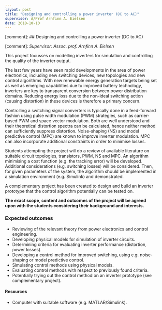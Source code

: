 ```yaml
---
layout: post
title: "Designing and controlling a power inverter (DC to AC)"
supervisor: A/Prof Arnfinn A. Eielsen
date: 2018-10-10
---
```


[comment]: ## Designing and controlling a power inverter (DC to AC)

[comment]: *Supervisor: Assoc. prof. Arnfinn A. Eielsen*

This project focusses on modelling inverters for simulation and controlling the quality of the inverter output.

The last few years have seen rapid developments in the area of power electronics, including new switching devices, new topologies and new control algorithms. With new renewable energy generation targets being set as well as emerging capabilities due to improved battery technology, inverters are key to transparent conversion between power distribution domains. Reducing energy loss due to the non-ideal switching action (causing distortion) in these devices is therefore a primary concern.

Controlling a switching signal converters is typically done in a feed-forward fashion using pulse width modulation (PWM) strategies, such as carrier-based PWM and space vector modulation. Both are well understood and their theoretical distortion spectra can be calculated, hence neither method can sufficiently suppress distortion. Noise-shaping (NS) and model predictive control (MPC) are known to improve inverter modulation. MPC can also incorporate additional constraints in order to minimise losses.

Students attempting the project will do a review of available literature on suitable circuit topologies, transistors, PWM, NS and MPC. An algorithm minimising a cost function (e.g. the tracking error) will be developed. Additional considerations (e.g. switching losses) will be considered. Then, for given parameters of the system, the algorithm should be implemented in a simulation environment (e.g. Simulink) and demonstrated.

A complementary project has been created to design and build an inverter prototype that the control algorithm potentially can be tested on.

**The exact scope, content and outcomes of the project will be agreed upon with the students considering their background and interests.**

### Expected outcomes
- Reviewing of the relevant theory from power electronics and control engineering.
- Developing physical models for simulation of inverter circuits.
- Determining criteria for evaluating inverter performance (distortion, power losses).
- Developing a control method for improved switching, using e.g. noise-shaping or model predictive control.
- Simulating control methods using physical models.
- Evaluating control methods with respect to previously found criteria.
- Potentially trying out the control method on an inverter prototype (see complementary project).

#### Resources
- Computer with suitable software (e.g. MATLAB/Simulink).
